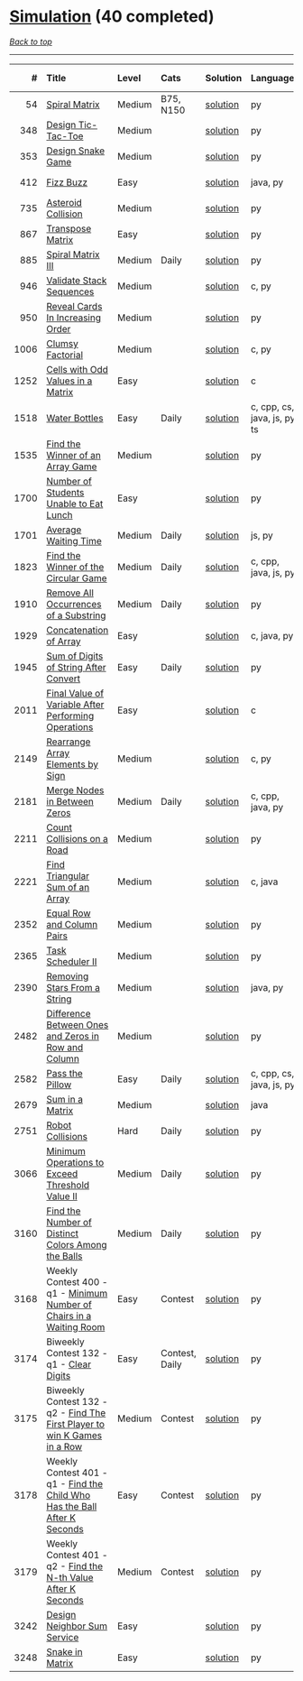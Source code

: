 # [Simulation](<https://leetcode.com/tag/Simulation/>) (40 completed)

*[Back to top](<../../README.md>)*

------

|    # | Title                                                                                                                                                        | Level   | Cats           | Solution                                                                       | Languages                    | Date Complete   |
|-----:|:-------------------------------------------------------------------------------------------------------------------------------------------------------------|:--------|:---------------|:-------------------------------------------------------------------------------|:-----------------------------|:----------------|
|   54 | [Spiral Matrix](<https://leetcode.com/problems/spiral-matrix>)                                                                                               | Medium  | B75, N150      | [solution](<../_54. Spiral Matrix.md>)                                         | py                           | Oct 24, 2024    |
|  348 | [Design Tic-Tac-Toe](<https://leetcode.com/problems/design-tic-tac-toe>)                                                                                     | Medium  |                | [solution](<../_348. Design Tic-Tac-Toe.md>)                                   | py                           | Jul 05, 2024    |
|  353 | [Design Snake Game](<https://leetcode.com/problems/design-snake-game>)                                                                                       | Medium  |                | [solution](<../_353. Design Snake Game.md>)                                    | py                           | Jun 28, 2024    |
|  412 | [Fizz Buzz](<https://leetcode.com/problems/fizz-buzz>)                                                                                                       | Easy    |                | [solution](<../_412. Fizz Buzz.md>)                                            | java, py                     | Jun 02, 2024    |
|  735 | [Asteroid Collision](<https://leetcode.com/problems/asteroid-collision>)                                                                                     | Medium  |                | [solution](<../_735. Asteroid Collision.md>)                                   | py                           | Jul 14, 2024    |
|  867 | [Transpose Matrix](<https://leetcode.com/problems/transpose-matrix>)                                                                                         | Easy    |                | [solution](<../_867. Transpose Matrix.md>)                                     | py                           | Jun 15, 2024    |
|  885 | [Spiral Matrix III](<https://leetcode.com/problems/spiral-matrix-iii>)                                                                                       | Medium  | Daily          | [solution](<../_885. Spiral Matrix III.md>)                                    | py                           | Aug 08, 2024    |
|  946 | [Validate Stack Sequences](<https://leetcode.com/problems/validate-stack-sequences>)                                                                         | Medium  |                | [solution](<../_946. Validate Stack Sequences.md>)                             | c, py                        | Jun 12, 2024    |
|  950 | [Reveal Cards In Increasing Order](<https://leetcode.com/problems/reveal-cards-in-increasing-order>)                                                         | Medium  |                | [solution](<../_950. Reveal Cards In Increasing Order.md>)                     | py                           | Jun 12, 2024    |
| 1006 | [Clumsy Factorial](<https://leetcode.com/problems/clumsy-factorial>)                                                                                         | Medium  |                | [solution](<../_1006. Clumsy Factorial.md>)                                    | c, py                        | Jun 12, 2024    |
| 1252 | [Cells with Odd Values in a Matrix](<https://leetcode.com/problems/cells-with-odd-values-in-a-matrix>)                                                       | Easy    |                | [solution](<../_1252. Cells with Odd Values in a Matrix.md>)                   | c                            | Jun 04, 2024    |
| 1518 | [Water Bottles](<https://leetcode.com/problems/water-bottles>)                                                                                               | Easy    | Daily          | [solution](<../_1518. Water Bottles.md>)                                       | c, cpp, cs, java, js, py, ts | Jul 07, 2024    |
| 1535 | [Find the Winner of an Array Game](<https://leetcode.com/problems/find-the-winner-of-an-array-game>)                                                         | Medium  |                | [solution](<../_1535. Find the Winner of an Array Game.md>)                    | py                           | Jun 08, 2024    |
| 1700 | [Number of Students Unable to Eat Lunch](<https://leetcode.com/problems/number-of-students-unable-to-eat-lunch>)                                             | Easy    |                | [solution](<../_1700. Number of Students Unable to Eat Lunch.md>)              | py                           | Jun 02, 2024    |
| 1701 | [Average Waiting Time](<https://leetcode.com/problems/average-waiting-time>)                                                                                 | Medium  | Daily          | [solution](<../_1701. Average Waiting Time.md>)                                | js, py                       | Jul 09, 2024    |
| 1823 | [Find the Winner of the Circular Game](<https://leetcode.com/problems/find-the-winner-of-the-circular-game>)                                                 | Medium  | Daily          | [solution](<../_1823. Find the Winner of the Circular Game.md>)                | c, cpp, java, js, py         | Jul 08, 2024    |
| 1910 | [Remove All Occurrences of a Substring](<https://leetcode.com/problems/remove-all-occurrences-of-a-substring>)                                               | Medium  | Daily          | [solution](<../_1910. Remove All Occurrences of a Substring.md>)               | py                           | Feb 11, 2025    |
| 1929 | [Concatenation of Array](<https://leetcode.com/problems/concatenation-of-array>)                                                                             | Easy    |                | [solution](<../_1929. Concatenation of Array.md>)                              | c, java, py                  | Jun 03, 2024    |
| 1945 | [Sum of Digits of String After Convert](<https://leetcode.com/problems/sum-of-digits-of-string-after-convert>)                                               | Easy    | Daily          | [solution](<../_1945. Sum of Digits of String After Convert.md>)               | py                           | Sep 03, 2024    |
| 2011 | [Final Value of Variable After Performing Operations](<https://leetcode.com/problems/final-value-of-variable-after-performing-operations>)                   | Easy    |                | [solution](<../_2011. Final Value of Variable After Performing Operations.md>) | c                            | Jun 03, 2024    |
| 2149 | [Rearrange Array Elements by Sign](<https://leetcode.com/problems/rearrange-array-elements-by-sign>)                                                         | Medium  |                | [solution](<../_2149. Rearrange Array Elements by Sign.md>)                    | c, py                        | Jun 10, 2024    |
| 2181 | [Merge Nodes in Between Zeros](<https://leetcode.com/problems/merge-nodes-in-between-zeros>)                                                                 | Medium  | Daily          | [solution](<../_2181. Merge Nodes in Between Zeros.md>)                        | c, cpp, java, py             | Jul 04, 2024    |
| 2211 | [Count Collisions on a Road](<https://leetcode.com/problems/count-collisions-on-a-road>)                                                                     | Medium  |                | [solution](<../_2211. Count Collisions on a Road.md>)                          | py                           | Jul 14, 2024    |
| 2221 | [Find Triangular Sum of an Array](<https://leetcode.com/problems/find-triangular-sum-of-an-array>)                                                           | Medium  |                | [solution](<../_2221. Find Triangular Sum of an Array.md>)                     | c, java                      | Jun 27, 2024    |
| 2352 | [Equal Row and Column Pairs](<https://leetcode.com/problems/equal-row-and-column-pairs>)                                                                     | Medium  |                | [solution](<../_2352. Equal Row and Column Pairs.md>)                          | py                           | Jun 27, 2024    |
| 2365 | [Task Scheduler II](<https://leetcode.com/problems/task-scheduler-ii>)                                                                                       | Medium  |                | [solution](<../_2365. Task Scheduler II.md>)                                   | py                           | Jun 29, 2024    |
| 2390 | [Removing Stars From a String](<https://leetcode.com/problems/removing-stars-from-a-string>)                                                                 | Medium  |                | [solution](<../_2390. Removing Stars From a String.md>)                        | java, py                     | Jun 02, 2024    |
| 2482 | [Difference Between Ones and Zeros in Row and Column](<https://leetcode.com/problems/difference-between-ones-and-zeros-in-row-and-column>)                   | Medium  |                | [solution](<../_2482. Difference Between Ones and Zeros in Row and Column.md>) | py                           | Jun 07, 2024    |
| 2582 | [Pass the Pillow](<https://leetcode.com/problems/pass-the-pillow>)                                                                                           | Easy    | Daily          | [solution](<../_2582. Pass the Pillow.md>)                                     | c, cpp, cs, java, js, py     | Jul 06, 2024    |
| 2679 | [Sum in a Matrix](<https://leetcode.com/problems/sum-in-a-matrix>)                                                                                           | Medium  |                | [solution](<../_2679. Sum in a Matrix.md>)                                     | java                         | May 22, 2024    |
| 2751 | [Robot Collisions](<https://leetcode.com/problems/robot-collisions>)                                                                                         | Hard    | Daily          | [solution](<../_2751. Robot Collisions.md>)                                    | py                           | Jul 13, 2024    |
| 3066 | [Minimum Operations to Exceed Threshold Value II](<https://leetcode.com/problems/minimum-operations-to-exceed-threshold-value-ii>)                           | Medium  | Daily          | [solution](<../_3066. Minimum Operations to Exceed Threshold Value II.md>)     | py                           | Feb 13, 2025    |
| 3160 | [Find the Number of Distinct Colors Among the Balls](<https://leetcode.com/problems/find-the-number-of-distinct-colors-among-the-balls>)                     | Medium  | Daily          | [solution](<../_3160. Find the Number of Distinct Colors Among the Balls.md>)  | py                           | Feb 07, 2025    |
| 3168 | Weekly Contest 400 - q1 - [Minimum Number of Chairs in a Waiting Room](<https://leetcode.com/problems/minimum-number-of-chairs-in-a-waiting-room>)           | Easy    | Contest        | [solution](<../_3168. Minimum Number of Chairs in a Waiting Room.md>)          | py                           | Jul 07, 2024    |
| 3174 | Biweekly Contest 132 - q1 - [Clear Digits](<https://leetcode.com/problems/clear-digits>)                                                                     | Easy    | Contest, Daily | [solution](<../_3174. Clear Digits.md>)                                        | py                           | Jul 07, 2024    |
| 3175 | Biweekly Contest 132 - q2 - [Find The First Player to win K Games in a Row](<https://leetcode.com/problems/find-the-first-player-to-win-k-games-in-a-row>)   | Medium  | Contest        | [solution](<../_3175. Find The First Player to win K Games in a Row.md>)       | py                           | Jul 07, 2024    |
| 3178 | Weekly Contest 401 - q1 - [Find the Child Who Has the Ball After K Seconds](<https://leetcode.com/problems/find-the-child-who-has-the-ball-after-k-seconds>) | Easy    | Contest        | [solution](<../_3178. Find the Child Who Has the Ball After K Seconds.md>)     | py                           | Jul 07, 2024    |
| 3179 | Weekly Contest 401 - q2 - [Find the N-th Value After K Seconds](<https://leetcode.com/problems/find-the-n-th-value-after-k-seconds>)                         | Medium  | Contest        | [solution](<../_3179. Find the N-th Value After K Seconds.md>)                 | py                           | Jul 07, 2024    |
| 3242 | [Design Neighbor Sum Service](<https://leetcode.com/problems/design-neighbor-sum-service>)                                                                   | Easy    |                | [solution](<../_3242. Design Neighbor Sum Service.md>)                         | py                           | Aug 04, 2024    |
| 3248 | [Snake in Matrix](<https://leetcode.com/problems/snake-in-matrix>)                                                                                           | Easy    |                | [solution](<../_3248. Snake in Matrix.md>)                                     | py                           | Aug 12, 2024    |
